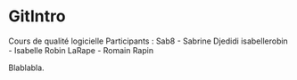 GitIntro
========

Cours de qualité logicielle 
Participants : 
Sab8 - Sabrine Djedidi
isabellerobin - Isabelle Robin
LaRape - Romain Rapin

Blablabla.


